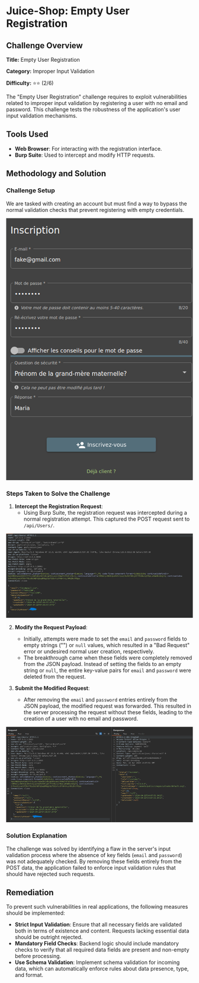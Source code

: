 # Juice-Shop: Empty User Registration

## Challenge Overview

**Title:** Empty User Registration

**Category:** Improper Input Validation

**Difficulty:** ⭐⭐ (2/6)

The "Empty User Registration" challenge requires to exploit vulnerabilities related to improper input validation by registering a user with no email and password. This challenge tests the robustness of the application's user input validation mechanisms.

## Tools Used

- **Web Browser**: For interacting with the registration interface.
- **Burp Suite**: Used to intercept and modify HTTP requests.

## Methodology and Solution

### Challenge Setup

We are tasked with creating an account but must find a way to bypass the normal validation checks that prevent registering with empty credentials.

![normal user registration](../assets/difficulty2/empty_user_registration_1.png)

### Steps Taken to Solve the Challenge

1. **Intercept the Registration Request**:
   - Using Burp Suite, the registration request was intercepted during a normal registration attempt. This captured the POST request sent to `/api/Users/`.

![request](../assets/difficulty2/empty_user_registration_2.png)

2. **Modify the Request Payload**:
   - Initially, attempts were made to set the `email` and `password` fields to empty strings ("") or `null` values, which resulted in a "Bad Request" error or undesired normal user creation, respectively.
   - The breakthrough came when these fields were completely removed from the JSON payload. Instead of setting the fields to an empty string or `null`, the entire key-value pairs for `email` and `password` were deleted from the request.

3. **Submit the Modified Request**:
   - After removing the `email` and `password` entries entirely from the JSON payload, the modified request was forwarded. This resulted in the server processing the request without these fields, leading to the creation of a user with no email and password.

![request](../assets/difficulty2/empty_user_registration_3.png)

### Solution Explanation

The challenge was solved by identifying a flaw in the server's input validation process where the absence of key fields (`email` and `password`) was not adequately checked. By removing these fields entirely from the POST data, the application failed to enforce input validation rules that should have rejected such requests.

## Remediation

To prevent such vulnerabilities in real applications, the following measures should be implemented:

- **Strict Input Validation**: Ensure that all necessary fields are validated both in terms of existence and content. Requests lacking essential data should be outright rejected.
- **Mandatory Field Checks**: Backend logic should include mandatory checks to verify that all required data fields are present and non-empty before processing.
- **Use Schema Validation**: Implement schema validation for incoming data, which can automatically enforce rules about data presence, type, and format.
